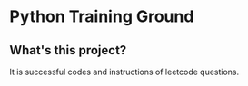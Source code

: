 # Python Training Ground
## What's this project?
It is successful codes and instructions of leetcode questions.